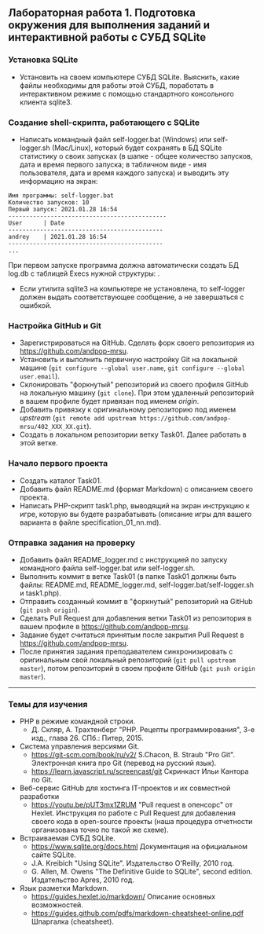 ## Лабораторная работа 1. Подготовка окружения для выполнения заданий и интерактивной работы с СУБД SQLite
### Установка SQLite
* Установить на своем компьютере СУБД SQLite. Выяснить, какие файлы необходимы для работы этой СУБД, поработать в интерактивном режиме с помощью стандартного консольного клиента sqlite3. 

### Создание shell-скрипта, работающего с SQLite
* Написать командный файл self-logger.bat (Windows) или self-logger.sh (Mac/Linux), который будет сохранять в БД SQLite статистику о своих запусках (в шапке - общее количество запусков, дата и время первого запуска; в табличном виде -  имя пользователя, дата и время каждого запуска) и выводить эту информацию на экран:
```
Имя программы: self-logger.bat
Количество запусков: 10
Первый запуск: 2021.01.28 16:54
---------------------------------------------
User      | Date
--------------------------------------------
andrey    | 2021.01.28 16:54
--------------------------------------------
...
```
При первом запуске программа должна автоматически создать БД log.db с таблицей Execs нужной структуры: .
* Если утилита sqlite3 на компьютере не установлена, то self-logger должен выдать соответствующее сообщение, а не завершаться с ошибкой.

### Настройка GitHub и Git
* Зарегистрироваться на GitHub. Сделать форк своего репозитория  из https://github.com/andpop-mrsu.
* Установить и выполнить первичную настройку Git на локальной машине (`git configure --global user.name`, `git configure --global user.email`).
* Склонировать "форкнутый" репозиторий из своего профиля GitHub на локальную машину (`git clone`). При этом удаленный репозиторий в вашем профиле будет привязан под именем *origin*.
* Добавить привязку к оригинальному репозиторию под именем *upstream* (`git remote add upstream https://github.com/andpop-mrsu/402_XXX_XX.git`).
* Создать в локальном репозитории ветку Task01. Далее работать в этой ветке.

### Начало первого проекта
* Создать каталог Task01.
* Добавить файл README.md (формат Markdown) с описанием своего проекта.
* Написать PHP-скрипт task1.php, выводящий на экран инструкцию к игре, которую вы будете разрабатывать (описание игры для вашего варианта в файле specification_01_nn.md).

### Отправка задания на проверку
* Добавить файл README_logger.md с инструкцией по запуску командного файла self-logger.bat или self-logger.sh.
* Выполнить коммит в ветке Task01 (в папке Task01 должны быть файлы: README.md, README_logger.md, self-logger.bat/self-logger.sh и task1.php).
* Отправить созданный коммит в "форкнутый" репозиторий на GitHub (`git push origin`).
* Сделать Pull Request для добавления ветки Task01 из репозитория в вашем профиле в https://github.com/andpop-mrsu.
* Задание будет считаться принятым после закрытия Pull Request в https://github.com/andpop-mrsu.
* После принятия задания преподавателем синхронизировать с оригинальным свой локальный репозиторий (`git pull upstream master`), потом репозиторий в своем профиле GitHub (`git push origin master`).


* * *
### Темы для изучения
* PHP в режиме командной строки.
    * Д. Скляр, А. Трахтенберг "PHP. Рецепты программирования", 3-е изд., глава 26. СПб.: Питер, 2015.
* Система управления версиями Git.
    * <https://git-scm.com/book/ru/v2/> S.Chacon, B. Straub "Pro Git". Электронная книга про Git (перевод на русский язык).
    * <https://learn.javascript.ru/screencast/git> Скринкаст Ильи Кантора по Git.
* Веб-сервис GitHub для хостинга IT-проектов и их совместной разработки
    * <https://youtu.be/pUT3mx1ZRUМ> "Pull request в опенсорс" от Hexlet. Инструкция по работе с Pull Request для добавления своего кода в open-source проекты (наша процедура отчетности организована точно по такой же схеме).   
* Встраиваемая СУБД SQLite.
    * <https://www.sqlite.org/docs.html> Документация на официальном сайте SQLite.
    * J.A. Kreibich "Using SQLite". Издательство O'Reilly, 2010 год.
    * G. Allen, M. Owens "The Definitive Guide to SQLite", second edition. Издательство Apres, 2010 год.
* Язык разметки Markdown.
    * <https://guides.hexlet.io/markdown/> Описание основных возможностей.
    * <https://guides.github.com/pdfs/markdown-cheatsheet-online.pdf> Шпаргалка (cheatsheet).

